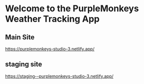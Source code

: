 # Welcome to the PurpleMonkeys Weather Tracking App

## Main Site
https://purplemonkeys-studio-3.netlify.app/
<!-- https://taupe-mandazi-4a1d18.netlify.app/ -->

## staging site
https://staging--purplemonkeys-studio-3.netlify.app/
<!-- https://staging--taupe-mandazi-4a1d18.netlify.app/ -->
